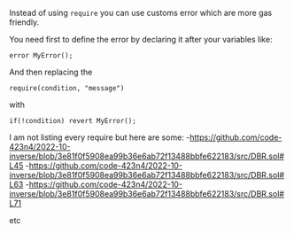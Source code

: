 Instead of using `require` you can use customs error which are more gas friendly.

You need first to define the error by declaring it after your variables like:

```
error MyError();
``` 

And then replacing the 
```
require(condition, "message")
``` 
with 

```
if(!condition) revert MyError();
```


I am not listing every require but here are some:
-https://github.com/code-423n4/2022-10-inverse/blob/3e81f0f5908ea99b36e6ab72f13488bbfe622183/src/DBR.sol#L45
-https://github.com/code-423n4/2022-10-inverse/blob/3e81f0f5908ea99b36e6ab72f13488bbfe622183/src/DBR.sol#L63
-https://github.com/code-423n4/2022-10-inverse/blob/3e81f0f5908ea99b36e6ab72f13488bbfe622183/src/DBR.sol#L71

etc